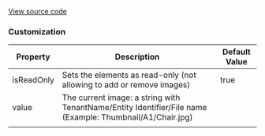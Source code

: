 [View source code](https://github.com/OMNIALowCode/omnia3-samples/blob/master/webcomponents/web-components/Thumbnail/thumbnail.js)

### Customization

| Property   | Description                                                                                               | Default Value |
| ---------- | --------------------------------------------------------------------------------------------------------- | ------------- |
| isReadOnly | Sets the elements as read-only (not allowing to add or remove images)                                     | true          |
| value      | The current image: a string with TenantName/Entity Identifier/File name (Example: Thumbnail/A1/Chair.jpg) |               |
|            |
